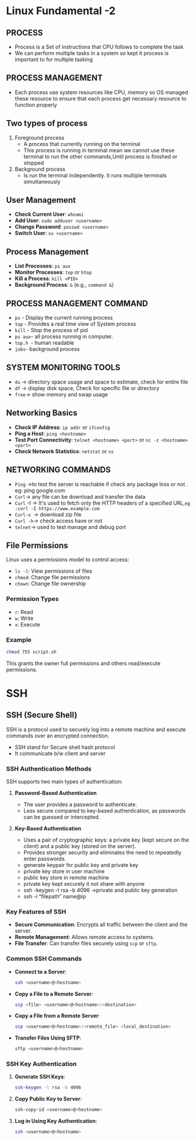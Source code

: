 # Linux Fundamental -2 
## PROCESS
-	Process is a Set of instructions that CPU follows to complete the task 
-	We can perform multiple tasks in a system so kept it process is important to for multiple tasking
## PROCESS MANAGEMENT
- Each process use system resources like CPU, memory so OS managed these resource to ensure that each process get necessary resource to function properly
## Two types of process
1. Foreground process
   -	A process that currently running on the terminal
   - 	This process  is running in terminal mean we cannot use these terminal to run the other commands,Until process is finished or stopped
2. Background process
   -  Is run the terminal independently. It runs multiple terminals simultaneously

## User Management
- **Check Current User**: `whoami`
- **Add User**: `sudo adduser <username>`
- **Change Password**: `passwd <username>`
- **Switch User**: `su <username>`

## Process Management
- **List Processes**: `ps aux`
- **Monitor Processes**: `top` or `htop`
- **Kill a Process**: `kill <PID>`
- **Background Process**: `&` (e.g., `command &`)
  
## PROCESS MANAGEMENT COMMAND
-	`ps` - Display the current running process
- `top` - Provides a real time view of System process
-	`kill` - Stop the process of pid
-	`ps aux`- all process running in computer.
-	`top.h `- human readable 
-	`jobs`- background process
## SYSTEM MONITORING TOOLS
-	`du` -> directory space usage and space to estimate, check for entire file
-	`df` -> display disk space, Check for specific file or directory
-	`free`-> show memory and swap usage
## Networking Basics
- **Check IP Address**: `ip addr` or `ifconfig`
- **Ping a Host**: `ping <hostname>`
- **Test Port Connectivity**: `telnet <hostname> <port>` or `nc -z <hostname> <port>`
- **Check Network Statistics**: `netstat` or `ss`
## NETWORKING COMMANDS
-	`Ping` ->to test the server is reachable if check any package loss or not . eg: ping google.com
-	`Curl`-> any file can be download and transfer the data
- `Curl` -I -> It's used to fetch only the HTTP headers of a specified URL,`eg :curl -I https://www.example.com`
- `Curl-o `-> download zip file
- `Curl -h`-> check access have or not
- `telnet`-> used to test manage and debug port 
## File Permissions
Linux uses a permissions model to control access:
- `ls -l`: View permissions of files
- `chmod`: Change file permissions
- `chown`: Change file ownership

### Permission Types
- `r`: Read
- `w`: Write
- `x`: Execute
### Example
```bash
chmod 755 script.sh
```
This grants the owner full permissions and others read/execute permissions.

# SSH

## SSH (Secure Shell)
SSH is a protocol used to securely log into a remote machine and execute commands over an encrypted connection.
-	SSH stand for Secure shell hash protocol
-	It communicate b/w client and server
### SSH Authentication Methods
SSH supports two main types of authentication:
1. **Password-Based Authentication**
   - The user provides a password to authenticate.
   - Less secure compared to key-based authentication, as passwords can be guessed or intercepted.

2. **Key-Based Authentication**
   - Uses a pair of cryptographic keys: a private key (kept secure on the client) and a public key (stored on the server).
   - Provides stronger security and eliminates the need to repeatedly enter passwords.
   - generate keypair for public key and private key
   -	private key store in user machine
   -	public key store in remote machine
   -	private key kept securely it not share with anyone 
   -	ssh -keygen -t rsa -b 4096 ->private and public key generation
   -	ssh -i “filepath” name@ip

### Key Features of SSH
- **Secure Communication**: Encrypts all traffic between the client and the server.
- **Remote Management**: Allows remote access to systems.
- **File Transfer**: Can transfer files securely using `scp` or `sftp`.

### Common SSH Commands
- **Connect to a Server**:
  ```bash
  ssh <username>@<hostname>
  ```
- **Copy a File to a Remote Server**:
  ```bash
  scp <file> <username>@<hostname>:<destination>
  ```
- **Copy a File from a Remote Server**:
  ```bash
  scp <username>@<hostname>:<remote_file> <local_destination>
  ```
- **Transfer Files Using SFTP**:
  ```bash
  sftp <username>@<hostname>
  ```

### SSH Key Authentication
1. **Generate SSH Keys**:
   ```bash
   ssh-keygen -t rsa -b 4096
   ```
2. **Copy Public Key to Server**:
   ```bash
   ssh-copy-id <username>@<hostname>
   ```
3. **Log in Using Key Authentication**:
   ```bash
   ssh <username>@<hostname>
   ```
